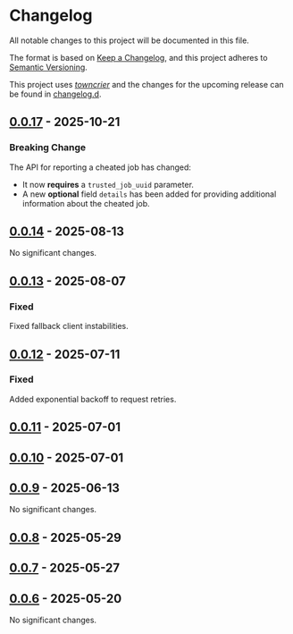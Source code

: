 # Changelog
All notable changes to this project will be documented in this file.

The format is based on [Keep a Changelog](https://keepachangelog.com/en/1.0.0/),
and this project adheres to [Semantic Versioning](https://semver.org/spec/v2.0.0.html).

This project uses [*towncrier*](https://towncrier.readthedocs.io/) and the changes for the
upcoming release can be found in [changelog.d](changelog.d).

<!-- towncrier release notes start -->

## [0.0.17](https://github.com/backend-developers-ltd/compute-horde-sdk/releases/tag/v0.0.17) - 2025-10-21


### Breaking Change

The API for reporting a cheated job has changed:
- It now **requires** a `trusted_job_uuid` parameter.
- A new **optional** field `details` has been added for providing additional information about the cheated job.


## [0.0.14](https://github.com/backend-developers-ltd/compute-horde-sdk/releases/tag/v0.0.14) - 2025-08-13


No significant changes.


## [0.0.13](https://github.com/backend-developers-ltd/compute-horde-sdk/releases/tag/v0.0.13) - 2025-08-07


### Fixed

Fixed fallback client instabilities.


## [0.0.12](https://github.com/backend-developers-ltd/compute-horde-sdk/releases/tag/v0.0.12) - 2025-07-11

### Fixed

Added exponential backoff to request retries.

## [0.0.11](https://github.com/backend-developers-ltd/compute-horde-sdk/releases/tag/v0.0.11) - 2025-07-01

## [0.0.10](https://github.com/backend-developers-ltd/compute-horde-sdk/releases/tag/v0.0.10) - 2025-07-01

## [0.0.9](https://github.com/backend-developers-ltd/compute-horde-sdk/releases/tag/v0.0.9) - 2025-06-13


No significant changes.


## [0.0.8](https://github.com/backend-developers-ltd/compute-horde-sdk/releases/tag/v0.0.8) - 2025-05-29

## [0.0.7](https://github.com/backend-developers-ltd/compute-horde-sdk/releases/tag/v0.0.7) - 2025-05-27

## [0.0.6](https://github.com/backend-developers-ltd/compute-horde-sdk/releases/tag/v0.0.6) - 2025-05-20


No significant changes.
